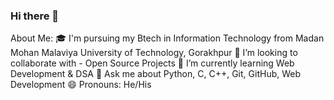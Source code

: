 ### Hi there 👋

<!--
**AlabhyaG/AlabhyaG** is a ✨ _special_ ✨ repository because its `README.md` (this file) appears on your GitHub profile.

Here are some ideas to get you started:

- 🔭 I’m currently working on ...
- 🌱 I’m currently learning ...
- 👯 I’m looking to collaborate on ...
- 🤔 I’m looking for help with ...
- 💬 Ask me about ...
- 📫 How to reach me: ...
- 😄 Pronouns: ...
- ⚡ Fun fact: ...
-->
About Me:
🎓 I'm pursuing my Btech in Information Technology from Madan Mohan Malaviya University of Technology, Gorakhpur
👯 I’m looking to collaborate with - Open Source Projects
🌱 I’m currently learning Web Development & DSA
💬 Ask me about Python, C, C++, Git, GitHub, Web Development
😄 Pronouns: He/His
